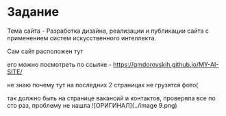 # Задание

Тема сайта - Разработка дизайна, реализации и публикации сайта с применением систем искусственного интеллекта. 

Сам сайт расположен тут

его можно посмотреть по ссылке - https://gmdorovskih.github.io/MY-AI-SITE/

не знаю почему тут на последних 2 страницах не грузятся фото(


так должно быть на странице вакансий и контактов, проверяла все по сто раз, проблему не нашла
![ОРИГИНАЛ](../image 9.png)

